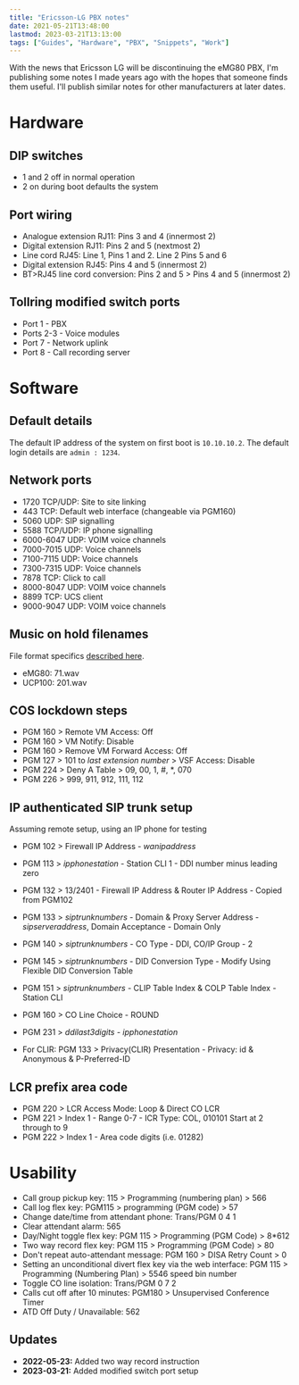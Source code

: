 ```yaml
---
title: "Ericsson-LG PBX notes"
date: 2021-05-21T13:48:00
lastmod: 2023-03-21T13:13:00
tags: ["Guides", "Hardware", "PBX", "Snippets", "Work"]
---
```


With the news that Ericsson LG will be discontinuing the eMG80 PBX, I'm publishing some notes I made years ago with the hopes that someone finds them useful. I'll publish similar notes for other manufacturers at later dates.

# Hardware

## DIP switches
* 1 and 2 off in normal operation
* 2 on during boot defaults the system

## Port wiring
* Analogue extension RJ11: Pins 3 and 4 (innermost 2)
* Digital extension RJ11: Pins 2 and 5 (nextmost 2)
* Line cord RJ45: Line 1, Pins 1 and 2. Line 2 Pins 5 and 6
* Digital extension RJ45: Pins 4 and 5 (innermost 2)
* BT>RJ45 line cord conversion: Pins 2 and 5 > Pins 4 and 5 (innermost 2)

## Tollring modified switch ports
* Port 1 - PBX
* Ports 2-3 - Voice modules
* Port 7 - Network uplink
* Port 8 - Call recording server

# Software

## Default details
The default IP address of the system on first boot is `10.10.10.2`. The default login details are `admin : 1234`.

## Network ports
* 1720 TCP/UDP: Site to site linking
* 443 TCP: Default web interface (changeable via PGM160)
* 5060 UDP: SIP signalling
* 5588 TCP/UDP: IP phone signalling
* 6000-6047 UDP: VOIM voice channels
* 7000-7015 UDP: Voice channels
* 7100-7115 UDP: Voice channels
* 7300-7315 UDP: Voice channels
* 7878 TCP: Click to call
* 8000-8047 UDP: VOIM voice channels
* 8899 TCP: UCS client
* 9000-9047 UDP: VOIM voice channels

## Music on hold filenames
File format specifics [described here](/ffmpeg-audio-conversions-for-pbx/).
* eMG80: 71.wav
* UCP100: 201.wav

## COS lockdown steps
* PGM 160 > Remote VM Access: Off
* PGM 160 > VM Notify: Disable
* PGM 160 > Remove VM Forward Access: Off
* PGM 127 > 101 to *last extension number* > VSF Access: Disable
* PGM 224 > Deny A Table > 09, 00, 1, #, *, 070
* PGM 226 > 999, 911, 912, 111, 112

## IP authenticated SIP trunk setup
Assuming remote setup, using an IP phone for testing
* PGM 102 > Firewall IP Address - *wanipaddress*
* PGM 113 > *ipphonestation* - Station CLI 1 - DDI number minus leading zero
* PGM 132 > 13/2401 - Firewall IP Address & Router IP Address - Copied from PGM102
* PGM 133 > *siptrunknumbers* - Domain & Proxy Server Address - *sipserveraddress*, Domain Acceptance - Domain Only
* PGM 140 > *siptrunknumbers* - CO Type - DDI, CO/IP Group - 2
* PGM 145 > *siptrunknumbers* - DID Conversion Type - Modify Using Flexible DID Conversion Table
* PGM 151 > *siptrunknumbers* - CLIP Table Index & COLP Table Index - Station CLI
* PGM 160 > CO Line Choice - ROUND
* PGM 231 > *ddilast3digits* - *ipphonestation*

* For CLIR: PGM 133 > Privacy(CLIR) Presentation - Privacy: id & Anonymous & P-Preferred-ID

## LCR prefix area code
* PGM 220 > LCR Access Mode: Loop & Direct CO LCR
* PGM 221 > Index 1 - Range 0-7 - ICR Type: COL, 010101 Start at 2 through to 9
* PGM 222 > Index 1 - Area code digits (i.e. 01282)

# Usability
* Call group pickup key: 115 > Programming (numbering plan) > 566
* Call log flex key: PGM115 > programming (PGM code) > 57
* Change date/time from attendant phone: Trans/PGM 0 4 1
* Clear attendant alarm: 565
* Day/Night toggle flex key: PGM 115 > Programming (PGM Code) > 8*612
* Two way record flex key: PGM 115 > Programming (PGM Code) > 80
* Don't repeat auto-attendant message: PGM 160 > DISA Retry Count > 0
* Setting an unconditional divert flex key via the web interface: PGM 115 > Programming (Numbering Plan) > 5546 speed bin number
* Toggle CO line isolation: Trans/PGM 0 7 2
* Calls cut off after 10 minutes: PGM180 > Unsupervised Conference Timer
* ATD Off Duty / Unavailable: 562


## Updates
* **2022-05-23:** Added two way record instruction
* **2023-03-21:** Added modified switch port setup
